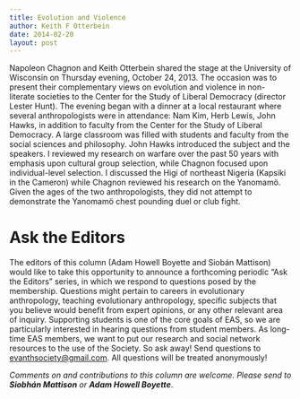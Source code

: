 ```yaml
---
title: Evolution and Violence
author: Keith F Otterbein
date: 2014-02-20
layout: post
---
```


Napoleon Chagnon and Keith Otterbein shared the stage at the University of Wisconsin on Thursday evening,
October 24, 2013. The occasion was to present their complementary views on evolution and violence in non-
literate societies to the Center for the Study of Liberal Democracy (director Lester Hunt). The evening began
with a dinner at a local restaurant where several anthropologists were in attendance: Nam Kim, Herb Lewis,
John Hawks, in addition to faculty from the Center for the Study of Liberal Democracy. A large classroom was
filled with students and faculty from the social sciences and philosophy. John Hawks introduced the subject and
the speakers. I reviewed my research on warfare over the past 50 years with emphasis upon cultural group
selection, while Chagnon focused upon individual-level selection. I discussed the Higi of northeast Nigeria
(Kapsiki in the Cameron) while Chagnon reviewed his research on the Yanomamö. Given the ages of the two
anthropologists, they did not attempt to demonstrate the Yanomamö chest pounding duel or club fight.

# Ask the Editors

The editors of this column (Adam Howell Boyette and Siobán Mattison) would like to take this opportunity to
announce a forthcoming periodic “Ask the Editors” series, in which we respond to questions posed by the
membership. Questions might pertain to careers in evolutionary anthropology, teaching evolutionary
anthropology, specific subjects that you believe would benefit from expert opinions, or any other relevant area of
inquiry. Supporting students is one of the core goals of EAS, so we are particularly interested in hearing questions
from student members. As long-time EAS members, we want to put our research and social network resources to
the use of the Society. So ask away! Send questions to evanthsociety@gmail.com. All questions will be treated
anonymously!

*Comments on and contributions to this column are welcome. Please send to* ***Siobhán Mattison*** *or* ***Adam Howell Boyette***.